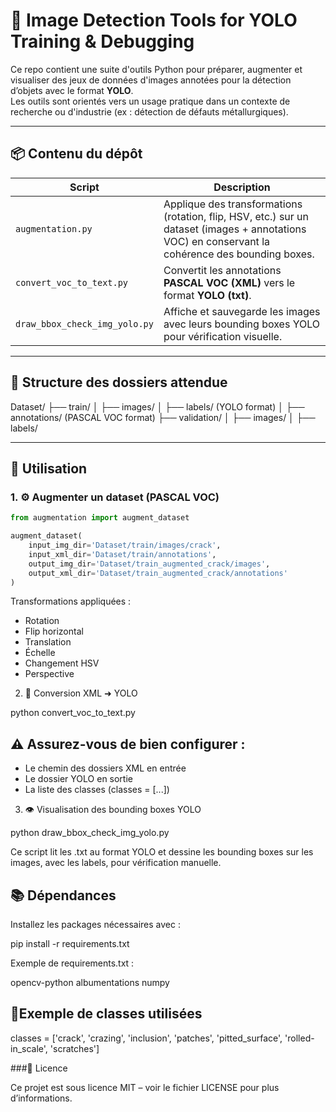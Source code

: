 # 🧠 Image Detection Tools for YOLO Training & Debugging

Ce repo contient une suite d'outils Python pour préparer, augmenter et visualiser des jeux de données d'images annotées pour la détection d’objets avec le format **YOLO**.  
Les outils sont orientés vers un usage pratique dans un contexte de recherche ou d'industrie (ex : détection de défauts métallurgiques).

---




## 📦 Contenu du dépôt

| Script                         | Description                                                                 |
|--------------------------------|-----------------------------------------------------------------------------|
| `augmentation.py`              | Applique des transformations (rotation, flip, HSV, etc.) sur un dataset (images + annotations VOC) en conservant la cohérence des bounding boxes. |
| `convert_voc_to_text.py`       | Convertit les annotations **PASCAL VOC (XML)** vers le format **YOLO (txt)**. |
| `draw_bbox_check_img_yolo.py`  | Affiche et sauvegarde les images avec leurs bounding boxes YOLO pour vérification visuelle. |

---

## 📁 Structure des dossiers attendue



Dataset/
├── train/
│   ├── images/
│   ├── labels/ (YOLO format)
│   ├── annotations/ (PASCAL VOC format)
├── validation/
│   ├── images/
│   ├── labels/

---

## 🔧 Utilisation

### 1. ⚙️ Augmenter un dataset (PASCAL VOC)

```python
from augmentation import augment_dataset

augment_dataset(
    input_img_dir='Dataset/train/images/crack',
    input_xml_dir='Dataset/train/annotations',
    output_img_dir='Dataset/train_augmented_crack/images',
    output_xml_dir='Dataset/train_augmented_crack/annotations'
)
```

Transformations appliquées :
- Rotation
- Flip horizontal
- Translation
- Échelle
- Changement HSV
- Perspective

2. 🔁 Conversion XML ➜ YOLO

python convert_voc_to_text.py

## ⚠️ Assurez-vous de bien configurer :
- Le chemin des dossiers XML en entrée
- Le dossier YOLO en sortie
- La liste des classes (classes = [...])

3. 👁️ Visualisation des bounding boxes YOLO

python draw_bbox_check_img_yolo.py

Ce script lit les .txt au format YOLO et dessine les bounding boxes sur les images, avec les labels, pour vérification manuelle.
## 📚 Dépendances

Installez les packages nécessaires avec :

pip install -r requirements.txt

Exemple de requirements.txt :

opencv-python
albumentations
numpy

## 🧪Exemple de classes utilisées

classes = ['crack', 'crazing', 'inclusion', 'patches', 'pitted_surface', 'rolled-in_scale', 'scratches']

###📜 Licence

Ce projet est sous licence MIT – voir le fichier LICENSE pour plus d’informations.
